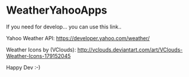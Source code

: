 # WeatherYahooApps

If you need for develop... you can use this link..

Yahoo Weather API:
https://developer.yahoo.com/weather/

Weather Icons by (VClouds):
http://vclouds.deviantart.com/art/VClouds-Weather-Icons-179152045

Happy Dev :-)

